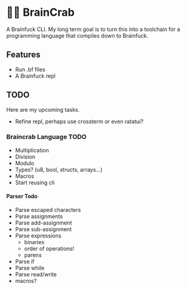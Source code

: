 # 🧠🦀 BrainCrab
A Brainfuck CLI. My long term goal is to turn this into a toolchain for a programming language that compiles down to Brainfuck.

## Features
- Run .bf files
- A Brainfuck repl

## TODO
Here are my upcoming tasks.
- Refine repl, perhaps use crossterm or even ratatui?

### Braincrab Language TODO
- Multiplication
- Division
- Modulo
- Types? (u8, bool, structs, arrays...)
- Macros
- Start reusing cli

#### Parser Todo
- Parse escaped characters
- Parse assignments
- Parse add-assignment
- Parse sub-assignment
- Parse expressions
  - binaries
  - order of operations!
  - parens
- Parse if
- Parse while
- Parse read/write
- macros?